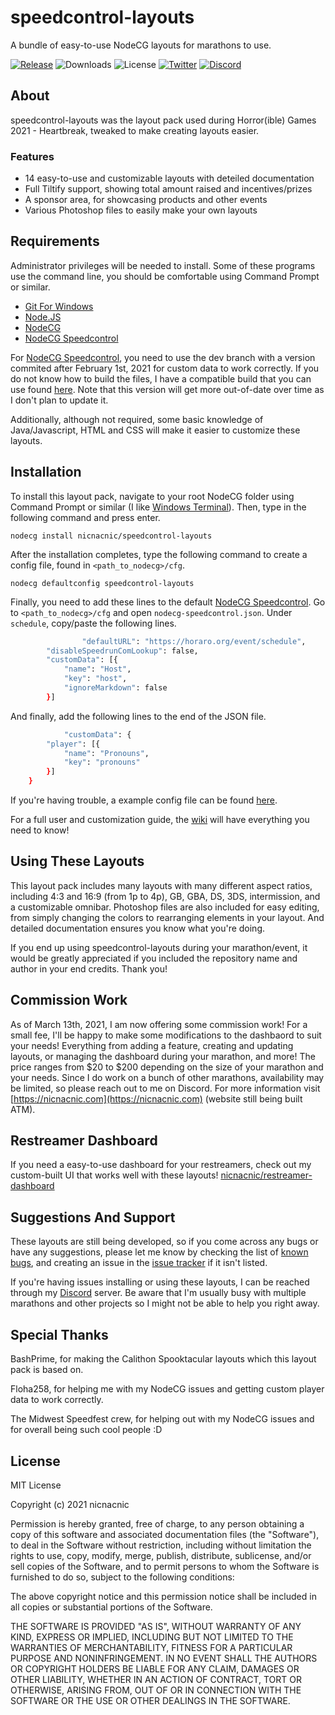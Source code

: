 # speedcontrol-layouts
A bundle of easy-to-use NodeCG layouts for marathons to use.

[![Release](https://img.shields.io/github/v/release/nicnacnic/speedcontrol-layouts?label=Release)](https://github.com/nicnacnic/speedcontrol-layouts/releases)
![Downloads](https://img.shields.io/github/downloads/nicnacnic/speedcontrol-layouts/total?label=Downloads)
![License](https://img.shields.io/github/license/nicnacnic/speedcontrol-layouts?label=License)
[![Twitter](https://img.shields.io/twitter/follow/nicnacnic11?style=social)](https://twitter.com/nicnacnic11)
[![Discord](https://img.shields.io/badge/-Join%20the%20Discord!-brightgreen?label=&logo=discord&logoColor=ffffff&color=7389D8&labelColor=6A7EC2)](https://discord.gg/A34Qpfe)

## About
speedcontrol-layouts was the layout pack used during Horror(ible) Games 2021 - Heartbreak, tweaked to make creating layouts easier.

### Features
- 14 easy-to-use and customizable layouts with deteiled documentation
- Full Tiltify support, showing total amount raised and incentives/prizes
- A sponsor area, for showcasing products and other events
- Various Photoshop files to easily make your own layouts

## Requirements
Administrator privileges will be needed to install. Some of these programs use the command line, you should be comfortable using Command Prompt or similar.
- [Git For Windows](https://git-scm.com/downloads)
- [Node.JS](https://nodejs.org/en/)
- [NodeCG](https://github.com/nodecg/nodecg)
- [NodeCG Speedcontrol](https://github.com/speedcontrol/nodecg-speedcontrol)

For [NodeCG Speedcontrol](https://github.com/speedcontrol/nodecg-speedcontrol), you need to use the dev branch with a version commited after February 1st, 2021 for custom data to work correctly. If you do not know how to build the files, I have a compatible build that you can use found [here](https://github.com/nicnacnic/nodecg-speedcontrol). Note that this version will get more out-of-date over time as I don't plan to update it.

Additionally, although not required, some basic knowledge of Java/Javascript, HTML and CSS will make it easier to customize these layouts.

## Installation
To install this layout pack, navigate to your root NodeCG folder using Command Prompt or similar (I like [Windows Terminal](https://www.microsoft.com/en-us/p/windows-terminal/9n0dx20hk701?activetab=pivot:overviewtab)). Then, type in the following command and press enter.

```nodecg install nicnacnic/speedcontrol-layouts```

After the installation completes, type the following command to create a config file, found in ```<path_to_nodecg>/cfg```.

```nodecg defaultconfig speedcontrol-layouts```

Finally, you need to add these lines to the default [NodeCG Speedcontrol](https://github.com/speedcontrol/nodecg-speedcontrol). Go to ```<path_to_nodecg>/cfg``` and open ```nodecg-speedcontrol.json```. Under ```schedule```, copy/paste the following lines.
```bash
                "defaultURL": "https://horaro.org/event/schedule",
		"disableSpeedrunComLookup": false,
		"customData": [{
			"name": "Host",
			"key": "host",
			"ignoreMarkdown": false
		}]
```
And finally, add the following lines to the end of the JSON file.
```bash
            "customData": {
		"player": [{
			"name": "Pronouns",
			"key": "pronouns"
		}]
	}
```
If you're having trouble, a example config file can be found [here](https://github.com/nicnacnic/speedcontrol-layouts/wiki/NodeCG-Speedcontrol-Config-File-Example).

For a full user and customization guide, the [wiki](https://github.com/nicnacnic/speedcontrol-layouts/wiki) will have everything you need to know! 

## Using These Layouts
This layout pack includes many layouts with many different aspect ratios, including 4:3 and 16:9 (from 1p to 4p), GB, GBA, DS, 3DS, intermission, and a customizable omnibar. Photoshop files are also included for easy editing, from simply changing the colors to rearranging elements in your layout. And detailed documentation ensures you know what you're doing.

If you end up using speedcontrol-layouts during your marathon/event, it would be greatly appreciated if you included the repository name and author in your end credits. Thank you!

## Commission Work
As of March 13th, 2021, I am now offering some commission work! For a small fee, I'll be happy to make some modifications to the dashbaord to suit your needs! Everything from adding a feature, creating and updating layouts, or managing the dashboard during your marathon, and more! The price ranges from $20 to $200 depending on the size of your marathon and your needs. Since I do work on a bunch of other marathons, availability may be limited, so please reach out to me on Discord. For more information visit [https://nicnacnic.com](https://nicnacnic.com) (website still being built ATM).

## Restreamer Dashboard
If you need a easy-to-use dashboard for your restreamers, check out my custom-built UI that works well with these layouts! [nicnacnic/restreamer-dashboard](https://github.com/nicnacnic/restreamer-dashboard)

## Suggestions And Support
These layouts are still being developed, so if you come across any bugs or have any suggestions, please let me know by checking the list of [known bugs](https://github.com/nicnacnic/speedcontrol-layouts/wiki), and creating an issue in the [issue tracker](https://github.com/nicnacnic/speedcontrol-layouts/issues) if it isn't listed.

If you're having issues installing or using these layouts, I can be reached through my [Discord](https://discord.gg/A34Qpfe) server. Be aware that I'm usually busy with multiple marathons and other projects so I might not be able to help you right away.

## Special Thanks
BashPrime, for making the Calithon Spooktacular layouts which this layout pack is based on.

Floha258, for helping me with my NodeCG issues and getting custom player data to work correctly.

The Midwest Speedfest crew, for helping out with my NodeCG issues and for overall being such cool people :D

## License
MIT  License

Copyright (c) 2021 nicnacnic

Permission is hereby granted, free of charge, to any person obtaining a copy
of this software and associated documentation files (the "Software"), to deal
in the Software without restriction, including without limitation the rights
to use, copy, modify, merge, publish, distribute, sublicense, and/or sell
copies of the Software, and to permit persons to whom the Software is
furnished to do so, subject to the following conditions:

The above copyright notice and this permission notice shall be included in all
copies or substantial portions of the Software.

THE SOFTWARE IS PROVIDED "AS IS", WITHOUT WARRANTY OF ANY KIND, EXPRESS OR
IMPLIED, INCLUDING BUT NOT LIMITED TO THE WARRANTIES OF MERCHANTABILITY,
FITNESS FOR A PARTICULAR PURPOSE AND NONINFRINGEMENT. IN NO EVENT SHALL THE
AUTHORS OR COPYRIGHT HOLDERS BE LIABLE FOR ANY CLAIM, DAMAGES OR OTHER
LIABILITY, WHETHER IN AN ACTION OF CONTRACT, TORT OR OTHERWISE, ARISING FROM,
OUT OF OR IN CONNECTION WITH THE SOFTWARE OR THE USE OR OTHER DEALINGS IN THE
SOFTWARE.

